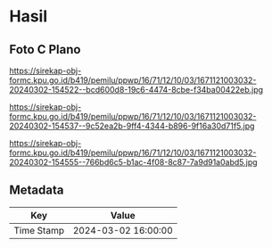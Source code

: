 # Hasil

## Foto C Plano

https://sirekap-obj-formc.kpu.go.id/b419/pemilu/ppwp/16/71/12/10/03/1671121003032-20240302-154522--bcd600d8-19c6-4474-8cbe-f34ba00422eb.jpg

https://sirekap-obj-formc.kpu.go.id/b419/pemilu/ppwp/16/71/12/10/03/1671121003032-20240302-154537--9c52ea2b-9ff4-4344-b896-9f16a30d71f5.jpg

https://sirekap-obj-formc.kpu.go.id/b419/pemilu/ppwp/16/71/12/10/03/1671121003032-20240302-154555--766bd6c5-b1ac-4f08-8c87-7a9d91a0abd5.jpg


## Metadata

| Key        | Value               |
| ---------- | ------------------- |
| Time Stamp | 2024-03-02 16:00:00 |



